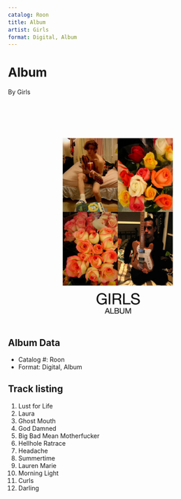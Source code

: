 ```yaml
---
catalog: Roon
title: Album
artist: Girls
format: Digital, Album
---
```


# Album

By Girls

![](../../assets/albumcovers/Girls-Album.png)

## Album Data

- Catalog #: Roon
- Format: Digital, Album


## Track listing


1. Lust for Life
2. Laura
3. Ghost Mouth
4. God Damned
5. Big Bad Mean Motherfucker
6. Hellhole Ratrace
7. Headache
8. Summertime
9. Lauren Marie
10. Morning Light
11. Curls
12. Darling

